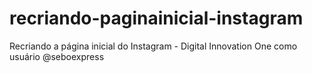 # recriando-paginainicial-instagram
Recriando a página inicial do Instagram - Digital Innovation One como usuário @seboexpress
